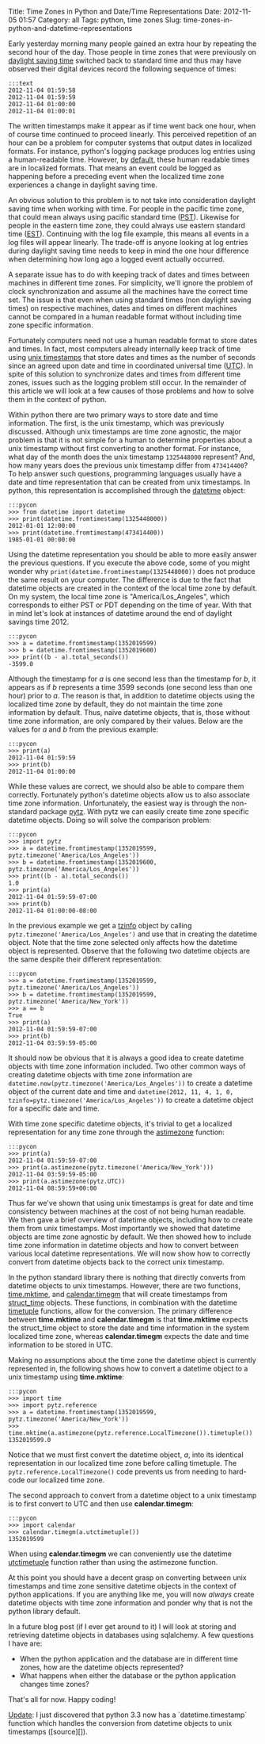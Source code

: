 Title: Time Zones in Python and Date/Time Representations
Date: 2012-11-05 01:57
Category: all
Tags: python, time zones
Slug: time-zones-in-python-and-datetime-representations

Early yesterday morning many people gained an extra hour by repeating the
second hour of the day. Those people in time zones that were previously on
[daylight saving time][] switched back to standard time and thus may have
observed their digital devices record the following sequence of times:

    :::text
    2012-11-04 01:59:58
    2012-11-04 01:59:59
    2012-11-04 01:00:00
    2012-11-04 01:00:01

The written timestamps make it appear as if time went back one hour, when of
course time continued to proceed linearly. This perceived repetition of an hour
can be a problem for computer systems that output dates in localized formats.
For instance, python's logging package produces log entries using a
human-readable time. However, by [default][], these human readable times are in
localized formats. That means an event could be logged as happening before a
preceding event when the localized time zone experiences a change in daylight
saving time.

An obvious solution to this problem is to not take into consideration daylight
saving time when working with time. For people in the pacific time zone, that
could mean always using pacific standard time ([PST][]). Likewise for people in
the eastern time zone, they could always use eastern standard time ([EST][]).
Continuing with the log file example, this means all events in a log files will
appear linearly. The trade-off is anyone looking at log entries during daylight
saving time needs to keep in mind the one hour difference when determining how
long ago a logged event actually occurred.

A separate issue has to do with keeping track of dates and times between
machines in different time zones. For simplicity, we'll ignore the problem of
clock synchronization and assume all the machines have the correct time set.
The issue is that even when using standard times (non daylight saving times) on
respective machines, dates and times on different machines cannot be compared
in a human readable format without including time zone specific information.

Fortunately computers need not use a human readable format to store dates and
times. In fact, most computers already internally keep track of time using
[unix timestamps][] that store dates and times as the number of seconds since
an agreed upon date and time in coordinated universal time ([UTC][]). In spite
of this solution to synchronize dates and times from different time zones,
issues such as the logging problem still occur. In the remainder of this
article we will look at a few causes of those problems and how to solve them in
the context of python.

Within python there are two primary ways to store date and time information.
The first, is the unix timestamp, which was previously discussed. Although unix
timestamps are time zone agnostic, the major problem is that it is not simple
for a human to determine properties about a unix timestamp without first
converting to another format. For instance, what day of the month does the unix
timestamp `1325448000` represent? And, how many years does the previous unix
timestamp differ from `473414400`? To help answer such questions, programming
languages usually have a date and time representation that can be created from
unix timestamps. In python, this representation is accomplished through the
[datetime][] object:

    :::pycon
    >>> from datetime import datetime
    >>> print(datetime.fromtimestamp(1325448000))
    2012-01-01 12:00:00
    >>> print(datetime.fromtimestamp(473414400))
    1985-01-01 00:00:00

Using the datetime representation you should be able to more easily answer the
previous questions. If you execute the above code, some of you might wonder why
`print(datetime.fromtimestamp(1325448000))` does not produce the same result on
your computer. The difference is due to the fact that datetime objects are
created in the context of the local time zone by default. On my system, the
local time zone is "America/Los\_Angeles", which corresponds to either PST or
PDT depending on the time of year. With that in mind let's look at instances of
datetime around the end of daylight savings time 2012.

    :::pycon
    >>> a = datetime.fromtimestamp(1352019599)
    >>> b = datetime.fromtimestamp(1352019600)
    >>> print((b - a).total_seconds())
    -3599.0

Although the timestamp for *a* is one second less than the timestamp for *b*,
it appears as if *b* represents a time 3599 seconds (one second less than one
hour) prior to *a*. The reason is that, in addition to datetime objects using
the localized time zone by default, they do not maintain the time zone
information by default. Thus, naïve datetime objects, that is, those without
time zone information, are only compared by their values. Below are the values
for *a* and *b* from the previous example:

    :::pycon
    >>> print(a)
    2012-11-04 01:59:59
    >>> print(b)
    2012-11-04 01:00:00

While these values are correct, we should also be able to compare them
correctly. Fortunately python's datetime objects allow us to also associate
time zone information. Unfortunately, the easiest way is through the
non-standard package [pytz][]. With pytz we can easily create time zone
specific datetime objects. Doing so will solve the comparison problem:

    :::pycon
    >>> import pytz
    >>> a = datetime.fromtimestamp(1352019599, pytz.timezone('America/Los_Angeles'))
    >>> b = datetime.fromtimestamp(1352019600, pytz.timezone('America/Los_Angeles'))
    >>> print((b - a).total_seconds())
    1.0
    >>> print(a)
    2012-11-04 01:59:59-07:00
    >>> print(b)
    2012-11-04 01:00:00-08:00

In the previous example we get a [tzinfo][] object by calling
`pytz.timezone('America/Los_Angeles')` and use that in creating the datetime
object. Note that the time zone selected only affects how the datetime object
is represented. Observe that the following two datetime objects are the same
despite their different representation:

    :::pycon
    >>> a = datetime.fromtimestamp(1352019599, pytz.timezone('America/Los_Angeles'))
    >>> b = datetime.fromtimestamp(1352019599, pytz.timezone('America/New_York'))
    >>> a == b
    True
    >>> print(a)
    2012-11-04 01:59:59-07:00
    >>> print(b)
    2012-11-04 03:59:59-05:00

It should now be obvious that it is always a good idea to create datetime
objects with time zone information included. Two other common ways of creating
datetime objects with time zone information are
`datetime.now(pytz.timezone('America/Los_Angeles'))` to create a datetime
object of the current date and time and
`datetime(2012, 11, 4, 1, 0, tzinfo=pytz.timezone('America/Los_Angeles'))` to
create a datetime object for a specific date and time.

With time zone specific datetime objects, it's trivial to get a localized
representation for any time zone through the [astimezone][] function:

    :::pycon
    >>> print(a)
    2012-11-04 01:59:59-07:00
    >>> print(a.astimezone(pytz.timezone('America/New_York')))
    2012-11-04 03:59:59-05:00
    >>> print(a.astimezone(pytz.UTC))
    2012-11-04 08:59:59+00:00

Thus far we've shown that using unix timestamps is great for date and time
consistency between machines at the cost of not being human readable. We then
gave a brief overview of datetime objects, including how to create them from
unix timestamps. Most importantly we showed that datetime objects are time zone
agnostic by default. We then showed how to include time zone information in
datetime objects and how to convert between various local datetime
representations. We will now show how to correctly convert from datetime
objects back to the correct unix timestamp.

In the python standard library there is nothing that directly converts from
datetime objects to unix timestamps. However, there are two functions,
[time.mktime][], and [calendar.timegm][] that will create timestamps from
[struct_time][] objects. These functions, in combination with the datetime
[timetuple][] functions, allow for the conversion. The primary difference
between **time.mktime** and **calendar.timegm** is that **time.mktime** expects
the struct\_time object to store the date and time information in the system
localized time zone, whereas **calendar.timegm** expects the date and time
information to be stored in UTC.

Making no assumptions about the time zone the datetime object is currently
represented in, the following shows how to convert a datetime object to a unix
timestamp using **time.mktime**:

    :::pycon
    >>> import time
    >>> import pytz.reference
    >>> a = datetime.fromtimestamp(1352019599, pytz.timezone('America/New_York'))
    >>> time.mktime(a.astimezone(pytz.reference.LocalTimezone()).timetuple())
    1352019599.0

Notice that we must first convert the datetime object, *a*, into its identical
representation in our localized time zone before calling timetuple. The
`pytz.reference.LocalTimezone()` code prevents us from needing to hard-code our
localized time zone.

The second approach to convert from a datetime object to a unix timestamp is to
first convert to UTC and then use **calendar.timegm**:

    :::pycon
    >>> import calendar
    >>> calendar.timegm(a.utctimetuple())
    1352019599

When using **calendar.timegm** we can conveniently use the datetime
[utctimetuple][] function rather than using the astimezone function.

At this point you should have a decent grasp on converting between unix
timestamps and time zone sensitive datetime objects in the context of python
applications. If you are anything like me, you will now *always* create
datetime objects with time zone information and ponder why that is not the
python library default.

In a future blog post (if I ever get around to it) I will look at storing and
retrieving datetime objects in databases using sqlalchemy. A few questions I
have are:

-   When the python application and the database are in different time zones,
    how are the datetime objects represented?
-   What happens when either the database or the python application changes
    time zones?

That's all for now. Happy coding!

<ins datetime="2012-11-06T20:14:01+00:00">
Update</ins>: I just discovered that python 3.3 now has a `datetime.timestamp`
function which handles the conversion from datetime objects to unix timestamps
([source][]).

  [daylight saving time]: http://en.wikipedia.org/wiki/Daylight_saving_time
  [default]: http://docs.python.org/2/library/logging.html#logging.Formatter.formatTime
  [PST]: http://en.wikipedia.org/wiki/Pacific_Time_Zone
  [EST]: http://en.wikipedia.org/wiki/Eastern_Time_Zone
  [unix timestamps]: http://en.wikipedia.org/wiki/Unix_time
  [UTC]: http://en.wikipedia.org/wiki/Coordinated_Universal_Time
  [datetime]: http://docs.python.org/2/library/datetime.html#datetime-objects
  [pytz]: http://pytz.sourceforge.net/
  [tzinfo]: http://docs.python.org/2/library/datetime.html#datetime.tzinfo
  [astimezone]: http://docs.python.org/2/library/datetime.html#datetime.datetime.astimezone
  [time.mktime]: http://docs.python.org/2/library/time.html#time.mktime
  [calendar.timegm]: http://docs.python.org/2/library/calendar.html#calendar.timegm
  [struct_time]: http://docs.python.org/2/library/time.html#time.struct_time
  [timetuple]: http://docs.python.org/2/library/datetime.html#datetime.date.timetuple
  [utctimetuple]: http://docs.python.org/2/library/datetime.html#datetime.datetime.utctimetuple
  [source]: http://docs.python.org/dev/library/datetime.html#datetime.datetime.timestamp
